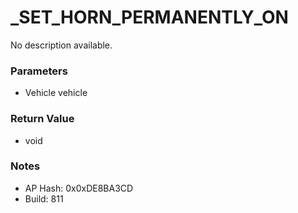 # _SET_HORN_PERMANENTLY_ON

No description available.

### Parameters
* Vehicle vehicle

### Return Value
* void

### Notes
* AP Hash: 0x0xDE8BA3CD
* Build: 811

